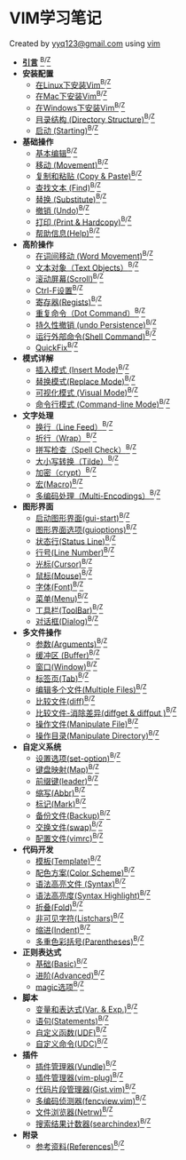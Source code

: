 # VIM学习笔记

Created by yyq123@gmail.com using [vim](http://www.vim.org/)

- [**引言**](https://yyq123.github.io/learn-vim/learn-vi-00-01-Intro.html) [<sup>B</sup>](https://yyq123.blogspot.com/2018/05/vim-intro.html)<sup>/</sup>[<sup>Z</sup>](https://zhuanlan.zhihu.com/p/37478384)
- **安装配置**
  - [在Linux下安装Vim](https://yyq123.github.io/learn-vim/learn-vi-201-Install-Vim-Linux.html)[<sup>B</sup>](https://yyq123.blogspot.com/2019/02/install-vim-linux.html)<sup>/</sup>[<sup>Z</sup>](https://zhuanlan.zhihu.com/p/57650613)
  - [在Mac下安装Vim](https://yyq123.github.io/learn-vim/learn-vi-202-Install-Vim-Mac.html)[<sup>B</sup>](https://yyq123.blogspot.com/2019/04/install-vim-mac.html)<sup>/</sup>[<sup>Z</sup>](https://zhuanlan.zhihu.com/p/64024294)
  - [在Windows下安装Vim](https://yyq123.github.io/learn-vim/learn-vi-203-Install-Vim-Win.html)[<sup>B</sup>](https://yyq123.blogspot.com/2019/05/install-vim-windows.html)<sup>/</sup>[<sup>Z</sup>](https://zhuanlan.zhihu.com/p/64856646)
  - [目录结构 (Directory Structure)](https://yyq123.github.io/learn-vim/learn-vi-204-vimfiles.html)[<sup>B</sup>](https://yyq123.blogspot.com/2019/05/vim-directory-structure.html)<sup>/</sup>[<sup>Z</sup>](https://zhuanlan.zhihu.com/p/66246814)
  - [启动 (Starting)](http://yyq123.github.io/learn-vim/learn-vi-209-Start.html)[<sup>B</sup>](https://yyq123.blogspot.com/2019/03/vim-starting.html)<sup>/</sup>[<sup>Z</sup>](https://zhuanlan.zhihu.com/p/60260968)
- **基础操作**
  - [基本编辑](http://yyq123.blogspot.com/2009/02/vim.html)[<sup>B</sup>](https://yyq123.blogspot.com/2019/03/vim-starting.html)<sup>/</sup>[<sup>Z</sup>](http://zhuanlan.zhihu.com/p/23011506)
  - [移动 (Movement)](http://yyq123.blogspot.com/2009/02/vim_23.html)[<sup>B</sup>](https://yyq123.blogspot.com/2019/03/vim-starting.html)<sup>/</sup>[<sup>Z</sup>](http://zhuanlan.zhihu.com/p/23063323)
  - [复制和粘贴 (Copy &amp; Paste)](http://yyq123.blogspot.com/2009/02/vim_25.html)[<sup>B</sup>](https://yyq123.blogspot.com/2019/03/vim-starting.html)<sup>/</sup>[<sup>Z</sup>](http://zhuanlan.zhihu.com/p/23109889)
  - [查找文本 (Find)](http://yyq123.blogspot.com/2009/03/vim.html)[<sup>B</sup>](https://yyq123.blogspot.com/2019/03/vim-starting.html)<sup>/</sup>[<sup>Z</sup>](http://zhuanlan.zhihu.com/p/23211758)
  - [替换 (Substitute)](http://yyq123.blogspot.com/2011/10/vim-substitute.html)[<sup>B</sup>](https://yyq123.blogspot.com/2019/03/vim-starting.html)<sup>/</sup>[<sup>Z</sup>](http://zhuanlan.zhihu.com/p/23396437)
  - [撤销 (Undo)](https://yyq123.github.io/learn-vim/learn-vi-06-Undo.html)[<sup>B</sup>](https://yyq123.blogspot.com/2019/03/vim-starting.html)<sup>/</sup>[<sup>Z</sup>](http://zhuanlan.zhihu.com/p/23510077)
  - [打印 (Print &amp; Hardcopy)](https://yyq123.github.io/learn-vim/learn-vi-07-Print.html)[<sup>B</sup>](https://yyq123.blogspot.com/2019/03/vim-starting.html)<sup>/</sup>[<sup>Z</sup>](http://zhuanlan.zhihu.com/p/23703353)
  - [帮助信息(Help)](http://yyq123.github.io/learn-vim/learn-vi-08-help.html)[<sup>B</sup>](http://yyq123.blogspot.com/2012/04/vim-help.html)<sup>/</sup>[<sup>Z</sup>](http://zhuanlan.zhihu.com/p/23852368)
- **高阶操作**
  - [在词间移动 (Word Movement)](https://yyq123.github.io/learn-vim/learn-vi-09-word.html)[<sup>B</sup>](https://yyq123.blogspot.com/2019/03/vim-starting.html)<sup>/</sup>[<sup>Z</sup>](http://zhuanlan.zhihu.com/p/24343264)
  - [文本对象（Text Objects）](http://yyq123.blogspot.com/2016/12/vim-text-objects.html)[<sup>B</sup>](https://yyq123.blogspot.com/2019/03/vim-starting.html)<sup>/</sup>[<sup>Z</sup>](http://zhuanlan.zhihu.com/p/24387751)
  - [滚动屏幕(Scroll)](https://yyq123.github.io/learn-vim/learn-vi-11-Scroll.html)[<sup>B</sup>](https://yyq123.blogspot.com/2019/03/vim-starting.html)<sup>/</sup>[<sup>Z</sup>](http://zhuanlan.zhihu.com/p/24843535)
  - [Ctrl-F设置](https://yyq123.github.io/learn-vim/learn-vi-11-01-Scroll-CtrlF.html)[<sup>B</sup>](https://yyq123.blogspot.com/2019/06/vim-ctrl-f.html)<sup>/</sup>[<sup>Z</sup>](https://zhuanlan.zhihu.com/p/70953289)
  - [寄存器(Regists)](https://yyq123.github.io/learn-vim/learn-vi-12-Register.html)[<sup>B</sup>](http://yyq123.blogspot.com/2010/10/vim-registers.html)<sup>/</sup>[<sup>Z</sup>](http://zhuanlan.zhihu.com/p/25332320)
  - [重复命令（Dot Command）](http://yyq123.blogspot.com/2017/03/vim-dot-command.html)[<sup>B</sup>](http://yyq123.blogspot.com/2017/03/vim-dot-command.html)<sup>/</sup>[<sup>Z</sup>](http://zhuanlan.zhihu.com/p/26039187)
  - [持久性撤销 (undo Persistence)](https://yyq123.github.io/learn-vim/learn-vi-06-Undo-Persistence.html)[<sup>B</sup>](https://yyq123.blogspot.com/2019/05/vim-undo-persistence.html)<sup>/</sup>[<sup>Z</sup>](https://zhuanlan.zhihu.com/p/66974418)
  - [运行外部命令(Shell Command)](http://yyq123.github.io/learn-vim/learn-vi-71-Shell.html)[<sup>B</sup>](https://yyq123.blogspot.com/2019/02/vim-shell-command.html)<sup>/</sup>[<sup>Z</sup>](https://zhuanlan.zhihu.com/p/56381336)
  - [QuickFix](http://yyq123.github.io/learn-vim/learn-vi-70-01-QuickFix.html)[<sup>B</sup>](https://yyq123.blogspot.com/2019/07/vim-quickfix.html)<sup>/</sup>[<sup>Z</sup>](https://zhuanlan.zhihu.com/p/71778294)
- **模式详解**
  - [插入模式 (Insert Mode)](http://yyq123.github.io/learn-vim/learn-vi-42-InsertMode.html)[<sup>B</sup>](https://yyq123.blogspot.com/2019/07/vim-insert-mode.html)<sup>/</sup>[<sup>Z</sup>](https://zhuanlan.zhihu.com/p/72335772)
  - [替换模式(Replace Mode)](http://yyq123.github.io/learn-vim/learn-vi-44-ReplaceMode.html)[<sup>B</sup>](https://yyq123.blogspot.com/2019/07/vim-replace-mode.html)<sup>/</sup>[<sup>Z</sup>](https://zhuanlan.zhihu.com/p/72577235)
  - [可视化模式 (Visual Mode)](http://yyq123.github.io/learn-vim/learn-vi-45-VisualMode.html)[<sup>B</sup>](http://yyq123.blogspot.com/2010/11/vim-visual-mode.html)<sup>/</sup>[<sup>Z</sup>](https://zhuanlan.zhihu.com/p/58513837)
  - [命令行模式 (Command-line Mode)](http://yyq123.github.io/learn-vim/learn-vi-46-CommandlineMode.html)[<sup>B</sup>](https://yyq123.blogspot.com/2019/08/vim-command-line-mode.html)<sup>/</sup>[<sup>Z</sup>](https://zhuanlan.zhihu.com/p/76531156)
- **文字处理**
  - [换行（Line Feed）](http://yyq123.blogspot.com/2010/07/vim-line-feed.html)[<sup>B</sup>](http://yyq123.blogspot.com/2010/07/vim-line-feed.html)<sup>/</sup>[<sup>Z</sup>](http://zhuanlan.zhihu.com/p/26133311)
  - [折行（Wrap）](http://yyq123.blogspot.com/2010/07/vim-wrap.html)[<sup>B</sup>](http://yyq123.blogspot.com/2010/07/vim-wrap.html)<sup>/</sup>[<sup>Z</sup>](http://zhuanlan.zhihu.com/p/26301974)
  - [拼写检查（Spell Check）](http://yyq123.blogspot.com/2010/09/vim-spell-check.html)[<sup>B</sup>](http://yyq123.blogspot.com/2010/09/vim-spell-check.html)<sup>/</sup>[<sup>Z</sup>](http://zhuanlan.zhihu.com/p/24986495)
  - [大小写转换（Tilde）](http://yyq123.blogspot.com/2016/12/vim-tilde.html)[<sup>B</sup>](http://yyq123.blogspot.com/2016/12/vim-tilde.html)<sup>/</sup>[<sup>Z</sup>](http://zhuanlan.zhihu.com/p/24446032)
  - [加密（crypt）](http://yyq123.blogspot.com/2011/01/vim-encyption.html)[<sup>B</sup>](http://yyq123.blogspot.com/2011/01/vim-encyption.html)<sup>/</sup>[<sup>Z</sup>](http://zhuanlan.zhihu.com/p/26336606)
  - [宏(Macro)](http://yyq123.blogspot.com/2011/03/vim-macro.html)[<sup>B</sup>](http://yyq123.blogspot.com/2011/03/vim-macro.html)<sup>/</sup>[<sup>Z</sup>](http://zhuanlan.zhihu.com/p/26401360)
  - [多编码处理（Multi-Encodings）](http://yyq123.blogspot.com/2010/07/vim-multi-encoding.html)[<sup>B</sup>](http://yyq123.blogspot.com/2010/07/vim-multi-encoding.htm)<sup>/</sup>[<sup>Z</sup>](http://zhuanlan.zhihu.com/p/25451437)
- **图形界面**
  - [启动图形界面(gui-start)](http://yyq123.github.io/learn-vim/learn-vi-30-01-GUI-Start.html)[<sup>B</sup>](https://yyq123.blogspot.com/2019/06/vim-gui-start.html)<sup>/</sup>[<sup>Z</sup>](https://zhuanlan.zhihu.com/p/69699141)
  - [图形界面选项(guioptions)](http://yyq123.github.io/learn-vim/learn-vi-30-01-GUI-Start.html)[<sup>B</sup>](https://yyq123.blogspot.com/2019/06/vim-guioptions.html)<sup>/</sup>[<sup>Z</sup>](https://zhuanlan.zhihu.com/p/70365639)
  - [状态行(Status Line)](http://yyq123.github.io/learn-vim/learn-vi-31-StatusLine.html)[<sup>B</sup>](http://yyq123.blogspot.com/2009/10/vim-statusline.html)<sup>/</sup>[<sup>Z</sup>](http://zhuanlan.zhihu.com/p/25494323)
  - [行号(Line Number)](http://yyq123.blogspot.com/2017/01/vim-line-number.html)[<sup>B</sup>](http://yyq123.blogspot.com/2017/01/vim-line-number.html)<sup>/</sup>[<sup>Z</sup>](http://zhuanlan.zhihu.com/p/24933320)
  - [光标(Cursor)](http://yyq123.blogspot.com/2012/01/vim-cursor.html)[<sup>B</sup>](http://yyq123.blogspot.com/2012/01/vim-cursor.html)<sup>/</sup>[<sup>Z</sup>](http://zhuanlan.zhihu.com/p/24898976)
  - [鼠标(Mouse)](http://yyq123.github.io/learn-vim/learn-vi-36-Mouse.html)[<sup>B</sup>](http://yyq123.blogspot.com/2018/06/vim-mouse.html)<sup>/</sup>[<sup>Z</sup>](http://zhuanlan.zhihu.com/p/38477934)
  - [字体(Font)](http://yyq123.blogspot.com/2017/02/vim-font.html)[<sup>B</sup>](http://yyq123.blogspot.com/2017/02/vim-font.html)<sup>/</sup>[<sup>Z</sup>](http://zhuanlan.zhihu.com/p/25418424)
  - [菜单(Menu)](http://yyq123.github.io/learn-vim/learn-vi-38-Menu.html)[<sup>B</sup>](http://yyq123.blogspot.com/2018/06/vim-menu.html)<sup>/</sup>[<sup>Z</sup>](http://zhuanlan.zhihu.com/p/38521894)
  - [工具栏(ToolBar)](http://yyq123.github.io/learn-vim/learn-vi-39-ToolBar.html)[<sup>B</sup>](https://yyq123.blogspot.com/2018/07/vim-toolbar.html)<sup>/</sup>[<sup>Z</sup>](http://zhuanlan.zhihu.com/p/38821238)
  - [对话框(Dialog)](http://yyq123.github.io/learn-vim/learn-vi-131-Dialog.html)[<sup>B</sup>](https://yyq123.blogspot.com/2019/06/vim-dialog.html)<sup>/</sup>[<sup>Z</sup>](https://zhuanlan.zhihu.com/p/69046577)
- **多文件操作**
  - [参数(Arguments)](http://yyq123.blogspot.com/2009/08/vim-arguments.html)[<sup>B</sup>](http://yyq123.blogspot.com/2009/08/vim-arguments.html)<sup>/</sup>[<sup>Z</sup>](https://zhuanlan.zhihu.com/p/39957182)
  - [缓冲区 (Buffer)](http://yyq123.blogspot.com/2009/07/vim-buffer.html)[<sup>B</sup>](http://yyq123.blogspot.com/2009/07/vim-buffer.html)<sup>/</sup>[<sup>Z</sup>](https://zhuanlan.zhihu.com/p/60260968)
  - [窗口(Window)](http://yyq123.blogspot.com/2009/08/vim-window.html)[<sup>B</sup>](http://yyq123.blogspot.com/2009/08/vim-window.html)<sup>/</sup>[<sup>Z</sup>](https://zhuanlan.zhihu.com/p/60260968)
  - [标签页(Tab)](http://yyq123.blogspot.com/2009/04/vim.html)[<sup>B</sup>](http://yyq123.blogspot.com/2009/04/vim.html)<sup>/</sup>[<sup>Z</sup>](http://zhuanlan.zhihu.com/p/25946307)
  - [编辑多个文件(Multiple Files)](http://yyq123.blogspot.com/2009/08/vim-edit-multi-files.html)[<sup>B</sup>](http://yyq123.blogspot.com/2009/08/vim-edit-multi-files.html)<sup>/</sup>[<sup>Z</sup>](http://zhuanlan.zhihu.com/p/40357599)
  - [比较文件(diff)](http://yyq123.github.io/learn-vim/learn-vi-191-diff.html)[<sup>B</sup>](http://yyq123.blogspot.com/2010/09/vim-diff.html)<sup>/</sup>[<sup>Z</sup>](https://zhuanlan.zhihu.com/p/63153559)
  - [比较文件-消除差异(diffget & diffput )](http://yyq123.github.io/learn-vim/learn-vi-192-diffgp.html)[<sup>B</sup>](https://yyq123.blogspot.com/2019/06/vim-diffget-diffput.html)<sup>/</sup>[<sup>Z</sup>](https://zhuanlan.zhihu.com/p/68505609)
  - [操作文件(Manipulate File)](https://yyq123.blogspot.com/2012/07/vim-manipulate-file.htm)[<sup>B</sup>](https://yyq123.blogspot.com/2012/07/vim-manipulate-file.html)<sup>/</sup>[<sup>Z</sup>](https://zhuanlan.zhihu.com/p/41395981)
  - [操作目录(Manipulate Directory)](https://yyq123.blogspot.com/2012/08/vim-manipulate-directory.html)[<sup>B</sup>](https://yyq123.blogspot.com/2012/08/vim-manipulate-directory.html)<sup>/</sup>[<sup>Z</sup>](https://zhuanlan.zhihu.com/p/61106206)
- **自定义系统**
  - [设置选项(set-option)](http://yyq123.github.io/learn-vim/learn-vi-50-SetOption.html)[<sup>B</sup>](https://yyq123.blogspot.com/2019/06/vim-set-option.html)<sup>/</sup>[<sup>Z</sup>](https://zhuanlan.zhihu.com/p/68051173)
  - [键盘映射(Map)](http://yyq123.github.io/learn-vim/learn-vi-51-KeyMapping.html)[<sup>B</sup>](http://yyq123.blogspot.com/2010/12/vim-map.html)<sup>/</sup>[<sup>Z</sup>](http://zhuanlan.zhihu.com/p/24713018)
  - [前缀键(leader)](https://yyq123.blogspot.com/2019/04/vim-leader.html)[<sup>B</sup>](https://yyq123.blogspot.com/2019/04/vim-leader.html)<sup>/</sup>[<sup>Z</sup>](https://zhuanlan.zhihu.com/p/63626180)
  - [缩写(Abbr)](http://yyq123.blogspot.com/2010/12/vim-abbreviation.html)[<sup>B</sup>](http://yyq123.blogspot.com/2010/12/vim-abbreviation.html)<sup>/</sup>[<sup>Z</sup>](http://zhuanlan.zhihu.com/p/24950030)
  - [标记(Mark)](http://yyq123.blogspot.com/2011/06/vim-mark.html)[<sup>B</sup>](http://yyq123.blogspot.com/2011/06/vim-mark.html)<sup>/</sup>[<sup>Z</sup>](http://zhuanlan.zhihu.com/p/25585188)
  - [备份文件(Backup)](http://yyq123.blogspot.com/2011/11/vim-backup.html)[<sup>B</sup>](http://yyq123.blogspot.com/2011/11/vim-backup.html)<sup>/</sup>[<sup>Z</sup>](http://zhuanlan.zhihu.com/p/26816749)
  - [交换文件(swap)](http://yyq123.blogspot.com/2012/03/vim-swap.html)[<sup>B</sup>](http://yyq123.blogspot.com/2012/03/vim-swap.html)<sup>/</sup>[<sup>Z</sup>](http://zhuanlan.zhihu.com/p/26908358)
  - [配置文件(vimrc)](http://yyq123.github.io/learn-vim/learn-vi-59-vimrc.html)[<sup>B</sup>](http://yyq123.blogspot.com/2012/01/vim-vimrc.html)<sup>/</sup>[<sup>Z</sup>](http://zhuanlan.zhihu.com/p/25249316)
- **代码开发**
  - [模板(Template)](http://yyq123.blogspot.com/2010/08/vim-template.html)[<sup>B</sup>](https://yyq123.blogspot.com/2019/03/vim-starting.html)<sup>/</sup>[<sup>Z</sup>](https://zhuanlan.zhihu.com/p/60260968)
  - [配色方案(Color Scheme)](http://yyq123.blogspot.com/2011/02/vim-color-scheme.html)[<sup>B</sup>](http://yyq123.blogspot.com/2011/02/vim-color-scheme.html)<sup>/</sup>[<sup>Z</sup>](https://zhuanlan.zhihu.com/p/60260968)
  - [语法高亮文件 (Syntax)](http://yyq123.blogspot.com/2011/02/vim-syntax.html)[<sup>B</sup>](http://yyq123.blogspot.com/2011/02/vim-syntax.html)<sup>/</sup>[<sup>Z</sup>](https://zhuanlan.zhihu.com/p/43194380)
  - [语法高亮度(Syntax Highlight)](http://yyq123.blogspot.com/2017/02/vim-syntax-highlight.html)[<sup>B</sup>](http://yyq123.blogspot.com/2017/02/vim-syntax-highlight.html)<sup>/</sup>[<sup>Z</sup>](http://zhuanlan.zhihu.com/p/25292625)
  - [折叠(Fold)](http://yyq123.blogspot.com/2011/09/vim-fold.html)[<sup>B</sup>](http://yyq123.blogspot.com/2011/09/vim-fold.html)<sup>/</sup>[<sup>Z</sup>](https://zhuanlan.zhihu.com/p/60260968)
  - [非可见字符(Listchars)](http://yyq123.blogspot.com/2011/11/vim-listchars.html)[<sup>B</sup>](http://yyq123.blogspot.com/2011/11/vim-listchars.html)<sup>/</sup>[<sup>Z</sup>](http://zhuanlan.zhihu.com/p/25801800)
  - [缩进(Indent)](http://yyq123.blogspot.com/2010/10/vim-indent.html)[<sup>B</sup>](http://yyq123.blogspot.com/2010/10/vim-indent.html)<sup>/</sup>[<sup>Z</sup>](http://zhuanlan.zhihu.com/p/24523061)
  - [多重色彩括号(Parentheses)](http://yyq123.blogspot.com/2011/11/vim-rainbow-parentheses.html)[<sup>B</sup>](http://yyq123.blogspot.com/2011/11/vim-rainbow-parentheses.html)<sup>/</sup>[<sup>Z</sup>](http://zhuanlan.zhihu.com/p/25727722)
- **正则表达式**
  - [基础(Basic)](http://yyq123.blogspot.com/2017/04/vim-regular-expression-basic.html)[<sup>B</sup>](http://yyq123.blogspot.com/2017/04/vim-regular-expression-basic.html)<sup>/</sup>[<sup>Z</sup>](http://zhuanlan.zhihu.com/p/26448230)
  - [进阶(Advanced)](http://yyq123.blogspot.com/2017/05/vim-regular-expression-advanced.html)[<sup>B</sup>](http://yyq123.blogspot.com/2017/05/vim-regular-expression-advanced.html)<sup>/</sup>[<sup>Z</sup>](http://zhuanlan.zhihu.com/p/26708976)
  - [magic选项](http://yyq123.blogspot.com/2017/04/vim-magic.html)[<sup>B</sup>](http://yyq123.blogspot.com/2017/04/vim-magic.html)<sup>/</sup>[<sup>Z</sup>](http://zhuanlan.zhihu.com/p/26535132)
- **脚本**
  - [变量和表达式(Var. &amp; Exp.)](http://yyq123.blogspot.com/2017/05/vim-script-variables-and-expressions.html)[<sup>B</sup>](http://yyq123.blogspot.com/2017/05/vim-script-variables-and-expressions.html)<sup>/</sup>[<sup>Z</sup>](https://zhuanlan.zhihu.com/p/60260968)
  - [语句(Statements)](http://yyq123.blogspot.com/2017/06/vim-script-statements.html)[<sup>B</sup>](http://yyq123.blogspot.com/2017/06/vim-script-statements.html)<sup>/</sup>[<sup>Z</sup>](https://zhuanlan.zhihu.com/p/60260968)
  - [自定义函数(UDF)](http://yyq123.blogspot.com/2017/06/vim-script-user-defined-function.html)[<sup>B</sup>](http://yyq123.blogspot.com/2017/06/vim-script-user-defined-function.html)<sup>/</sup>[<sup>Z</sup>](https://zhuanlan.zhihu.com/p/60260968)
  - [自定义命令(UDC)](http://yyq123.blogspot.com/2017/06/vim-script-user-defined-command.html)[<sup>B</sup>](http://yyq123.blogspot.com/2017/06/vim-script-user-defined-command.html)<sup>/</sup>[<sup>Z</sup>](https://zhuanlan.zhihu.com/p/60260968)
- **插件**
  - [插件管理器(Vundle)](http://yyq123.github.io/learn-vim/learn-vi-101-plugin-vundle.html)[<sup>B</sup>](http://yyq123.blogspot.com/2018/07/vim--plugin-vundle.html)<sup>/</sup>[<sup>Z</sup>](https://zhuanlan.zhihu.com/p/39516694)
  - [插件管理器(vim-plug)](http://yyq123.github.io/learn-vim/learn-vi-102-plugin-plug.html)[<sup>B</sup>](https://yyq123.blogspot.com/2019/02/vim-vim-plug.html)<sup>/</sup>[<sup>Z</sup>](https://zhuanlan.zhihu.com/p/56910536)
  - [代码片段管理器(Gist.vim)](http://yyq123.github.io/learn-vim/learn-vi-103-plugin-Gist.html)[<sup>B</sup>](https://yyq123.blogspot.com/2019/02/vim-gistvim.html)<sup>/</sup>[<sup>Z</sup>](https://zhuanlan.zhihu.com/p/57381412)
  - [多编码侦测器(fencview.vim)](http://yyq123.github.io/learn-vim/learn-vi-104-plugin-fencview.html)[<sup>B</sup>](https://yyq123.blogspot.com/2019/03/vim-fencview.html)<sup>/</sup>[<sup>Z</sup>](https://zhuanlan.zhihu.com/p/59179775)
  - [文件浏览器(Netrw)](http://yyq123.github.io/learn-vim/learn-vi-105-plugin-Netrw.html)[<sup>B</sup>](https://yyq123.blogspot.com/2019/04/vim-netrw.html)<sup>/</sup>[<sup>Z</sup>](https://zhuanlan.zhihu.com/p/61588081)
  - [搜索结果计数器(searchindex)](http://yyq123.github.io/learn-vim/learn-vi-106-plugin-searchindex.html)[<sup>B</sup>](https://yyq123.blogspot.com/2019/06/vim-plugin-searchindex.html)<sup>/</sup>[<sup>Z</sup>](https://zhuanlan.zhihu.com/p/69452874)
- **附录**
  - [参考资料(References)](http://yyq123.github.io/learn-vim/learn-vi-999-Ref.html)[<sup>B</sup>](http://yyq123.blogspot.com/2018/07/vim--plugin-vundle.html)<sup>/</sup>[<sup>Z</sup>](https://zhuanlan.zhihu.com/p/39516694)
